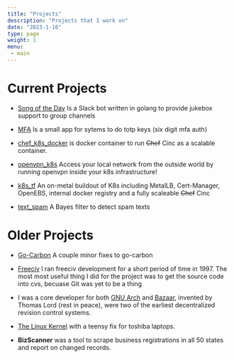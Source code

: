 ```yaml
---
title: "Projects"
description: "Projects that I work on"
date: "2023-1-16"
type: page
weight: 1
menu:
 - main
---
```



# Current Projects

- [Song of the Day](https://github.com/jdblack/sotd) Is a Slack bot written in
  golang to provide jukebox support to group channels

- [MFA](https://github.com/jdblack/mfa) Is a small app for sytems to do totp
  keys (six digit mfa auth)

- [chef\_k8s\_docker](https://github.com/jdblack/chef_docker_k8s) is docker
  container to run ~~Chef~~ Cinc as a scalable container.  

- [openvpn\_k8s](https://github.com/jdblack/openvpn_k8s) Access your local network
from the outside world by running openvpn inside your k8s infrastructure!

- [k8s\_tf](https://github.com/jdblack/openvpn_k8s) An on-metal buildout of K8s
  including MetalLB, Cert-Manager, OpenEBS, internal docker registry and a fully scaleable ~~Chef~~ Cinc

- [text\_spam](https://github.com/gbpn/spamfilter) A Bayes filter to detect spam texts

# Older Projects

- [Go-Carbon](https://github.com/go-graphite/go-carbon) A couple minor fixes to
  go-carbon

- [Freeciv](https://www.freeciv.org) I ran freeciv development for a short
  period of time in 1997. The most most useful thing I did for the project was
  to get the source code into cvs,  becuase Git was yet to be a thing

- I was a core developer for both [GNU
  Arch](https://www.gnu.org/software/gnu-arch/) and
  [Bazaar](http://bazaar.canonical.com/en/), invented by Thomas Lord (rest in
  peace), were two of the earliest decentralized revision control systems.


- [The Linux Kernel](https://www.kernel.org/) with a teensy fix for toshiba laptops. 

- **BizScanner**  was a tool to scrape business registrations in all 50 states and report on changed records.




